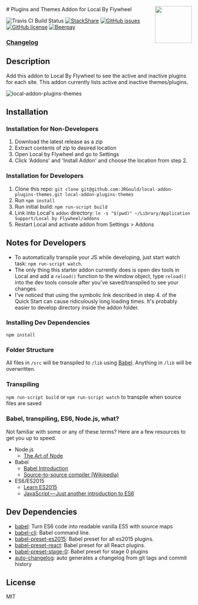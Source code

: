 <img align="right" src="https://cloud.githubusercontent.com/assets/3424234/23124996/67b915c8-f735-11e6-8662-74c8326202be.png" width="100" />
# Plugins and Themes Addon for Local By Flywheel

![Travis CI Build Status](https://travis-ci.org/tpkemme/local-addon-plugins-themes.svg?branch=master)
[![StackShare](https://img.shields.io/badge/tech-stack-0690fa.svg?style=flat)](https://stackshare.io/tpkemme/local-plugin-themes-addon)
[![GitHub issues](https://img.shields.io/github/issues/tpkemme/local-addon-plugins-themes.svg)](https://github.com/tpkemme/local-addon-plugins-themes/issues)
[![GitHub license](https://img.shields.io/badge/license-MIT-blue.svg)](https://raw.githubusercontent.com/tpkemme/local-addon-plugins-themes/master/LICENSE)
[![Beerpay](https://beerpay.io/tpkemme/local-addon-plugins-themes/badge.svg?style=flat)](https://beerpay.io/tpkemme/local-addon-plugins-themes)

### [Changelog](./CHANGELOG.md)

## Description

Add this addon to Local By Flywheel to see the active and inactive plugins for each site.  This addon currently lists active and inactive themes/plugins.

![local-addon-plugins-themes](https://cloud.githubusercontent.com/assets/3424234/23125040/90227d88-f735-11e6-84e7-f68313ef0e96.gif)

## Installation

### Installation for Non-Developers

 1. Download the latest release as a zip
 2. Extract contents of zip to desired location
 3. Open Local by Flywheel and go to Settings
 4. Click 'Addons' and 'Install Addon' and choose the location from step 2. 

### Installation for Developers

 1. Clone this repo: `git clone git@github.com:JRGould/local-addon-plugins-themes.git local-addon-plugins-themes`
 2. Run `npm install`
 3. Run initial build: `npm run-script build`
 4. Link into Local's `addon` directory: `ln -s "$(pwd)" ~/Library/Application Support/Local by Flywheel/addons`
 5. Restart Local and activate addon from Settings > Addons

## Notes for Developers

 - To automatically transpile your JS while developing, just start watch task: `npm run-script watch`.
 - The only thing this starter addon currently does is open dev tools in Local and add a `reload()` function to the window object, type `reload()` into the dev tools console after you've saved/transpiled to see your changes.
 - I've noticed that using the symbolic link described in step 4. of the Quick Start can cause ridiculously long loading times.  It's probably easier to develop directory inside the addon folder.


### Installing Dev Dependencies

`npm install`

### Folder Structure

All files in `/src` will be transpiled to `/lib` using [Babel](https://github.com/babel/babel/). Anything in `/lib` will be overwritten.

### Transpiling

`npm run-script build` or `npm run-script watch` to transpile when source files are saved

### Babel, transpiling, ES6, Node.js, what?

Not familiar with some or any of these terms? Here are a few resources to get you up to speed.

- Node.js
  - [The Art of Node](https://github.com/maxogden/art-of-node#the-art-of-node)
- Babel
  - [Babel Introduction](https://github.com/thejameskyle/babel-handbook/blob/master/translations/en/user-handbook.md#toc-introduction)
  - [Source-to-source compiler (Wikipedia)](https://en.wikipedia.org/wiki/Source-to-source_compiler)
- ES6/ES2015
  - [Learn ES2015](https://babeljs.io/docs/learn-es2015/)
  - [JavaScript — Just another introduction to ES6](https://medium.com/sons-of-javascript/javascript-an-introduction-to-es6-1819d0d89a0f#.a11ayxe2p)

## Dev Dependencies

- [babel](https://github.com/babel/babel/tree/master/packages): Turn ES6 code into readable vanilla ES5 with source maps
- [babel-cli](https://github.com/babel/babel/tree/master/packages): Babel command line.
- [babel-preset-es2015](https://github.com/babel/babel/tree/master/packages): Babel preset for all es2015 plugins.
- [babel-preset-react](https://github.com/babel/babel/tree/master/packages): Babel preset for all React plugins.
- [babel-preset-stage-0](https://github.com/babel/babel/tree/master/packages): Babel preset for stage 0 plugins
- [auto-changelog](https://github.com/CookPete/auto-changelog): auto generates a changelog from git tags and commit history

## License

MIT
